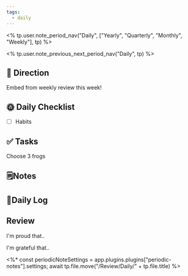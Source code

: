 ```yaml
---
tags:
  - daily
---
```

<% tp.user.note_period_nav("Daily", ["Yearly", "Quarterly", "Monthly", "Weekly"], tp) %>

<% tp.user.note_previous_next_period_nav("Daily", tp) %>

## 🧭 Direction

Embed from weekly review this week!

## 🌞 Daily Checklist

-   [ ] Habits

## ✅ Tasks

Choose 3 frogs

## 🗒️Notes



## 📔Daily Log



## Review

I'm proud that..

I'm grateful that..

<%*
const periodicNoteSettings = app.plugins.plugins["periodic-notes"].settings;
await tp.file.move("/Review/Daily/" + tp.file.title)
%>